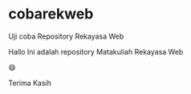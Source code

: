 # cobarekweb
Uji coba Repository Rekayasa Web

Hallo Ini adalah repository Matakuliah Rekayasa Web

😄

Terima Kasih
